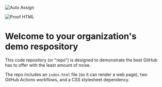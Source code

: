 ![Auto Assign](https://github.com/Pancrease/demo-repository/actions/workflows/auto-assign.yml/badge.svg)

![Proof HTML](https://github.com/Pancrease/demo-repository/actions/workflows/proof-html.yml/badge.svg)

# Welcome to your organization's demo respository
This code repository (or "repo") is designed to demonstrate the best GitHub has to offer with the least amount of noise.

The repo includes an `index.html` file (so it can render a web page), two GitHub Actions workflows, and a CSS stylesheet dependency.
